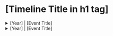 <h1>[Timeline Title in h1 tag]</h1>

<details>
  <summary>
  [Year] | [Event Title]
  </summary>
  <blockquote>
[Event Description, supports html]
  </blockquote>
</details>

<details>
  <summary>
  [Year] | [Event Title]
  </summary>
  <blockquote>
[Event Description, supports html]
  </blockquote>
</details>

